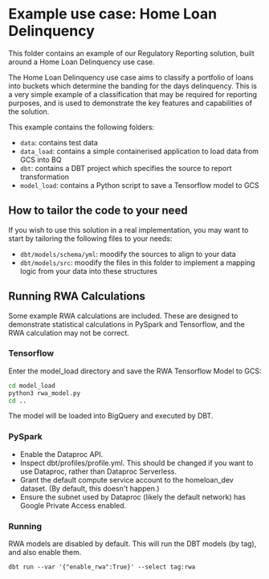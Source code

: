 # Example use case: Home Loan Delinquency

This folder contains an example of our Regulatory Reporting solution, built around a Home Loan Delinquency use case.

The Home Loan Delinquency use case aims to classify a portfolio of loans into buckets which determine the banding for 
the days delinquency.
This is a very simple example of a classification that may be required for reporting purposes, and is used to 
demonstrate the key features and capabilities of the solution.

This example contains the following folders:
* `data`: contains test data
* `data_load`: contains a simple containerised application to load data from GCS into BQ
* `dbt`: contains a DBT project which specifies the source to report transformation
* `model_load`: contains a Python script to save a Tensorflow model to GCS

## How to tailor the code to your need

If you wish to use this solution in a real implementation, you may want to start by tailoring the following files to 
your needs:
* `dbt/models/schema/yml`: moodify the sources to align to your data
* `dbt/models/src`: moodify the files in this folder to implement a mapping logic from your data into these structures

## Running RWA Calculations

Some example RWA calculations are included. These are designed to demonstrate
statistical calculations in PySpark and Tensorflow, and the RWA calculation may
not be correct.

### Tensorflow

Enter the model_load directory and save the RWA Tensorflow Model to GCS:

```bash
cd model_load
python3 rwa_model.py
cd ..
```

The model will be loaded into BigQuery and executed by DBT.

### PySpark

* Enable the Dataproc API.
* Inspect dbt/profiles/profile.yml. This should be changed if you want to use
  Dataproc, rather than Dataproc Serverless.
* Grant the default compute service account to the homeloan_dev dataset.
  (By default, this doesn't happen.)
* Ensure the subnet used by Dataproc (likely the default network) has Google
  Private Access enabled.

### Running

RWA models are disabled by default. This will run the DBT models (by tag), and
also enable them.

```
dbt run --var '{"enable_rwa":True}' --select tag:rwa
```

